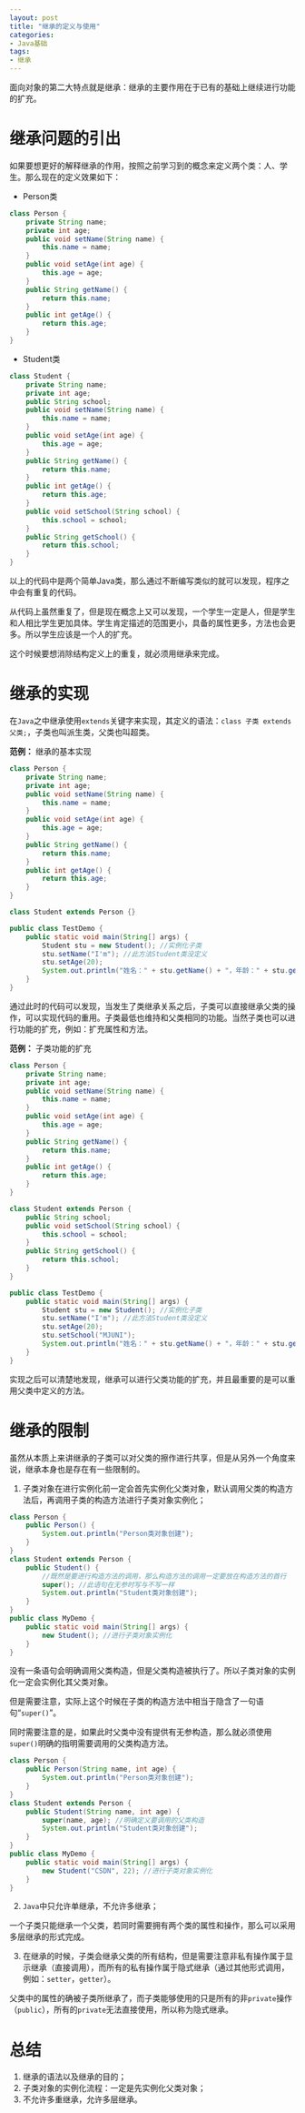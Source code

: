 ```yaml
---
layout: post
title: "继承的定义与使用"
categories:
- Java基础
tags:
- 继承
---
```


面向对象的第二大特点就是继承：继承的主要作用在于已有的基础上继续进行功能的扩充。

# 继承问题的引出

如果要想更好的解释继承的作用，按照之前学习到的概念来定义两个类：人、学生。那么现在的定义效果如下：

- Person类
```java
class Person {
	private String name;
	private int age;
	public void setName(String name) {
		this.name = name;
	}
	public void setAge(int age) {
		this.age = age;
	}
	public String getName() {
		return this.name;
	}
	public int getAge() {
		return this.age;
	}
}
```
- Student类
```java
class Student {
	private String name;
	private int age;
	public String school;
	public void setName(String name) {
		this.name = name;
	}
	public void setAge(int age) {
		this.age = age;
	}
	public String getName() {
		return this.name;
	}
	public int getAge() {
		return this.age;
	}
	public void setSchool(String school) {
		this.school = school;
	}
	public String getSchool() {
		return this.school;
	}
}
```
以上的代码中是两个简单Java类，那么通过不断编写类似的就可以发现，程序之中会有重复的代码。

从代码上虽然重复了，但是现在概念上又可以发现，一个学生一定是人，但是学生和人相比学生更加具体。学生肯定描述的范围更小，具备的属性更多，方法也会更多。所以学生应该是一个人的扩充。

这个时候要想消除结构定义上的重复，就必须用继承来完成。
# 继承的实现

在`Java`之中继承使用`extends`关键字来实现，其定义的语法：`class 子类 extends 父类;`，子类也叫派生类，父类也叫超类。

**范例：** 继承的基本实现
```java
class Person {
	private String name;
	private int age;
	public void setName(String name) {
		this.name = name;
	}
	public void setAge(int age) {
		this.age = age;
	}
	public String getName() {
		return this.name;
	}
	public int getAge() {
		return this.age;
	}
}

class Student extends Person {}

public class TestDemo {
	public static void main(String[] args) {
		Student stu = new Student(); //实例化子类
		stu.setName("I'm"); //此方法Student类没定义
		stu.setAge(20);
		System.out.println("姓名：" + stu.getName() + "，年龄：" + stu.getAge());
	}
} 
```
通过此时的代码可以发现，当发生了类继承关系之后，子类可以直接继承父类的操作，可以实现代码的重用。子类最低也维持和父类相同的功能。当然子类也可以进行功能的扩充，例如：扩充属性和方法。

**范例：** 子类功能的扩充
```java
class Person {
	private String name;
	private int age;
	public void setName(String name) {
		this.name = name;
	}
	public void setAge(int age) {
		this.age = age;
	}
	public String getName() {
		return this.name;
	}
	public int getAge() {
		return this.age;
	}
}

class Student extends Person {
	public String school;
	public void setSchool(String school) {
		this.school = school;
	}
	public String getSchool() {
		return this.school;
	}
}

public class TestDemo {
	public static void main(String[] args) {
		Student stu = new Student(); //实例化子类
		stu.setName("I'm"); //此方法Student类没定义
		stu.setAge(20);
		stu.setSchool("MJUNI");
		System.out.println("姓名：" + stu.getName() + "，年龄：" + stu.getAge() + "，学校：" + stu.getSchool());
	}
} 
```
实现之后可以清楚地发现，继承可以进行父类功能的扩充，并且最重要的是可以重用父类中定义的方法。

# 继承的限制

虽然从本质上来讲继承的子类可以对父类的擦作进行共享，但是从另外一个角度来说，继承本身也是存在有一些限制的。 

1.  子类对象在进行实例化前一定会首先实例化父类对象，默认调用父类的构造方法后，再调用子类的构造方法进行子类对象实例化；

```java
class Person {
    public Person() {
        System.out.println("Person类对象创建");
    }
}
class Student extends Person {
    public Student() {
        //既然是要进行构造方法的调用，那么构造方法的调用一定要放在构造方法的首行
        super(); //此语句在无参时写与不写一样
        System.out.println("Student类对象创建");
    }
}
public class MyDemo {
    public static void main(String[] args) {
        new Student(); //进行子类对象实例化
    }
}
```
没有一条语句会明确调用父类构造，但是父类构造被执行了。所以子类对象的实例化一定会实例化其父类对象。

但是需要注意，实际上这个时候在子类的构造方法中相当于隐含了一句语句“`super()`”。

同时需要注意的是，如果此时父类中没有提供有无参构造，那么就必须使用`super()`明确的指明需要调用的父类构造方法。

```java
class Person {
    public Person(String name, int age) {
        System.out.println("Person类对象创建");
    }
}
class Student extends Person {
    public Student(String name, int age) {
        super(name, age); //明确定义要调用的父类构造
        System.out.println("Student类对象创建");
    }
}
public class MyDemo {
    public static void main(String[] args) {
        new Student("CSDN", 22); //进行子类对象实例化
    }
}
```

2. `Java`中只允许单继承，不允许多继承；

一个子类只能继承一个父类，若同时需要拥有两个类的属性和操作，那么可以采用多层继承的形式完成。

3. 在继承的时候，子类会继承父类的所有结构，但是需要注意非私有操作属于显示继承（直接调用），而所有的私有操作属于隐式继承（通过其他形式调用，例如：`setter`，`getter`）。

父类中的属性的确被子类所继承了，而子类能够使用的只是所有的非`private`操作（`public`），所有的`private`无法直接使用，所以称为隐式继承。

# 总结
1. 继承的语法以及继承的目的；
2. 子类对象的实例化流程：一定是先实例化父类对象；
3. 不允许多重继承，允许多层继承。